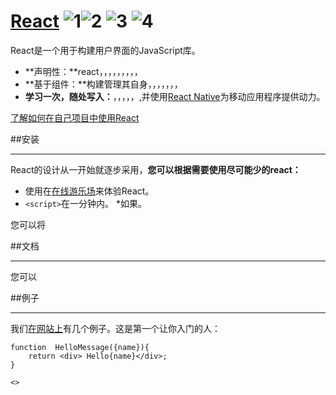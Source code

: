 # [React](https://reactjs.org/) ![1](https://camo.githubusercontent.com/890acbdcb87868b382af9a4b1fac507b9659d9bf/68747470733a2f2f696d672e736869656c64732e696f2f62616467652f6c6963656e73652d4d49542d626c75652e737667)![2](https://camo.githubusercontent.com/ecb8a503e646dc22ccb59b73ba287c5229580f49/68747470733a2f2f696d672e736869656c64732e696f2f6e706d2f762f72656163742e7376673f7374796c653d666c6174) ![3](https://camo.githubusercontent.com/bfd84ed5d0e5c8d97aea6d7a83aed84ba1a0b191/68747470733a2f2f636972636c6563692e636f6d2f67682f66616365626f6f6b2f72656163742e7376673f7374796c653d736869656c6426636972636c652d746f6b656e3d3a636972636c652d746f6b656e) ![4](https://camo.githubusercontent.com/d4e0f63e9613ee474a7dfdc23c240b9795712c96/68747470733a2f2f696d672e736869656c64732e696f2f62616467652f5052732d77656c636f6d652d627269676874677265656e2e737667)
React是一个用于构建用户界面的JavaScript库。
* **声明性：**react，，，，，，，，，
* **基于组件：**构建管理其自身，，，，，，，
* **学习一次，随处写入：**，，，，，,并使用[React Native](https://facebook.github.io/react-native/)为移动应用程序提供动力。  

[了解如何在自己项目中使用React](https://reactjs.org/docs/getting-started.html)   

##安装  
***
React的设计从一开始就逐步采用，**您可以根据需要使用尽可能少的react：**
* 使用在[在线游乐场](https://reactjs.org/docs/getting-started.html#online-playgrounds)来体验React。
* `<script>`在一分钟内。
*如果。  

您可以将  

##文档
***
您可以  

##例子
***
我们[在网站上](https://reactjs.org/)有几个例子。这是第一个让你入门的人：

    function  HelloMessage({name}){
        return <div> Hello{name}</div>;
    }

    <>